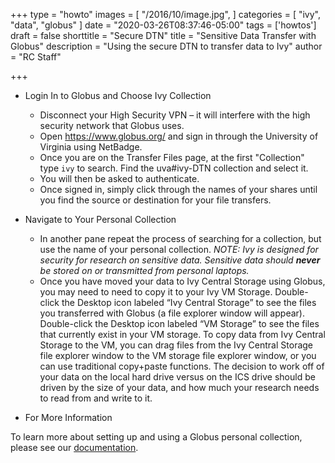 +++
type = "howto"
images = [
  "/2016/10/image.jpg",
]
categories = [
  "ivy",
  "data",
  "globus"
]
date = "2020-03-26T08:37:46-05:00"
tags = ['howtos']
draft = false
shorttitle = "Secure DTN"
title = "Sensitive Data Transfer with Globus"
description = "Using the secure DTN to transfer data to Ivy"
author = "RC Staff"

+++


* Login In to Globus and Choose Ivy Collection 

   * Disconnect your High Security VPN – it will interfere with the high security network that Globus uses.
   * Open https://www.globus.org/ and sign in through the University of Virginia using NetBadge.
   * Once you are on the Transfer Files page, at the first "Collection" type `ivy` to search.  Find the uva#ivy-DTN collection and select it.
   * You will then be asked to authenticate.
   * Once signed in, simply click through the names of your shares until you find the source or destination for your file transfers.

* Navigate to Your Personal Collection

   * In another pane repeat the process of searching for a collection, but use the name of your personal collection.
  _NOTE: Ivy is designed for security for research on sensitive data. Sensitive data should **never** be stored on or transmitted from personal laptops._
   * Once you have moved your data to Ivy Central Storage using Globus, you may need to need to copy it to your Ivy VM Storage. Double-click the Desktop icon labeled “Ivy Central Storage” to see the files you transferred with Globus (a file explorer window will appear). Double-click the Desktop icon labeled “VM Storage” to see the files that currently exist in your VM storage. To copy data from Ivy Central Storage to the VM, you can drag files from the Ivy Central Storage file explorer window to the VM storage file explorer window, or you can use traditional copy+paste functions. The decision to work off of your data on the local hard drive versus on the ICS drive should be driven by the size of your data, and how much your research needs to read from and write to it.


* For More Information

To learn more about setting up and using a Globus personal collection, please see our [documentation](/userinfo/globus).


